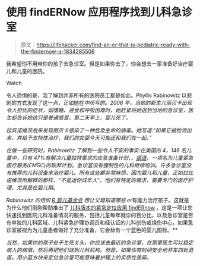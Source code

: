 # 使用 findERNow 应用程序找到儿科急诊室

> 原文：<https://lifehacker.com/find-an-er-that-is-pediatric-ready-with-the-findernow-a-1834285506>

我希望你不用带你的孩子去急诊室。但是如果你去了，你会想去一家准备好治疗婴儿和儿童的医院。

Watch

令人恐惧的是，我了解到并非所有的医院员工都是如此。Phyllis Rabinowitz 以悲剧的方式发现了这一点，正如她在[](https://www.workingmother.com/rebecca-story-rbaby-foundation)*中所写的。2006 年，当她的新生儿丽贝卡出现令人担忧的症状，如嗜睡、进食和呼吸困难时，她赶紧将她送到当地的急诊室，医生却告诉她这只是普通感冒。第二天早上，婴儿死了。*

*拉宾诺维茨后来发现丽贝卡感染了一种危及生命的病毒。她写道:“如果它被检测出来，并给予支持性治疗，我们的女婴今天可能还和我们在一起。”*

*在做一些研究时，Rabinowitz 了解到一些令人不安的事实:在美国的 4，146 名儿童中，只有 47%有解决儿童独特需求的应急准备计划，，[报道](https://emscimprovement.center/projects/pediatricreadiness/results-and-findings/disaster-preparedness/)，一项名为儿童紧急医疗服务(EMSC)的联邦计划。急诊室没有强制性的儿科继续培训。许多急诊室没有推荐的儿科设备来治疗婴儿。所有这些都非常麻烦，因为婴儿和儿童，正如拉比诺维茨所解释的那样，“不是迷你成年人”。他们有特定的需求，需要专门的医疗护理，尤其是在婴儿期。*

*Rabinowitz 的组织 [R 婴儿基金会](http://www.rbabyfoundation.org/) 想让父母知道哪些 er*有能力治疗孩子。这就是为什么他们刚刚帮助推出了 [儿科版本的紧急定位应用 findERnow](http://www.rbabyfoundation.org/r-baby-foundation-app-findernow/) 。这是一项让您快速找到医院儿科准备情况的服务，包括儿童每年就诊的百分比，以及急诊室是否有单独的儿科区域、儿科紧急护理协调员和经认证的儿科创伤或烧伤中心。如果急诊室被视为为儿童患者做好了充分准备，它会标有一个蓝色的婴儿图标。**

*当然，如果你的孩子处于生死关头，你应该去最近的急诊室，在那里医生可以稳定病人的病情，然后再把他们送到儿科机构。但是，如果你有时间安全地开车四处逛逛，用小蓝方块来定位急诊室可能意味着护理上的实质性差异。*